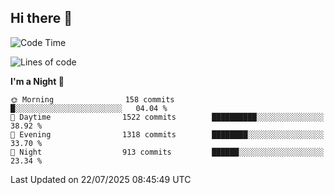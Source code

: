 ## Hi there 👋

<!--
**Wangmerlyn/Wangmerlyn** is a ✨ _special_ ✨ repository because its `README.md` (this file) appears on your GitHub profile.

Here are some ideas to get you started:

- 🔭 I’m currently working on ...
- 🌱 I’m currently learning ...
- 👯 I’m looking to collaborate on ...
- 🤔 I’m looking for help with ...
- 💬 Ask me about ...
- 📫 How to reach me: ...
- 😄 Pronouns: ...
- ⚡ Fun fact: ...
-->
<!--START_SECTION:waka-->
![Code Time](http://img.shields.io/badge/Code%20Time-430%20hrs%2032%20mins-blue)

![Lines of code](https://img.shields.io/badge/From%20Hello%20World%20I%27ve%20Written-20.2%20million%20lines%20of%20code-blue)

**I'm a Night 🦉** 

```text
🌞 Morning                158 commits         █░░░░░░░░░░░░░░░░░░░░░░░░   04.04 % 
🌆 Daytime                1522 commits        ██████████░░░░░░░░░░░░░░░   38.92 % 
🌃 Evening                1318 commits        ████████░░░░░░░░░░░░░░░░░   33.70 % 
🌙 Night                  913 commits         ██████░░░░░░░░░░░░░░░░░░░   23.34 % 
```



 Last Updated on 22/07/2025 08:45:49 UTC
<!--END_SECTION:waka-->
